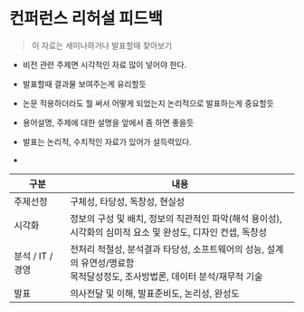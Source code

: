 #  컨퍼런스 리허설 피드백

> 이 자료는 세미나하거나 발표할때 찾아보기

- 비전 관련 주제면 시각적인 자료 많이 넣어야 한다.

- 발표할때 결과물 보여주는게 유리할듯

- 논문 적용하더라도 뭘 써서 어떻게 되었는지 논리적으로 발표하는게 중요할듯

- 용어설명, 주제에 대한 설명을 앞에서 좀 하면 좋을듯

- 발표는 논리적, 수치적인 자료가 있어가 설득력있다.

-  

  | 구분             | 내용                                                         |
  | ---------------- | ------------------------------------------------------------ |
  | 주제선정         | 구체성, 타당성, 독창성, 현실성                               |
  | 시각화           | 정보의 구성 및 배치, 정보의 직관적인 파악(해석 용이성),<br /> 시각화의 심미적 요소 및 완성도, 디자인 컨셉, 독창성 |
  | 분석 / IT / 경영 | 전처리 적절성, 분석결과 타당성, 소프트웨어의 성능, 설계의 유연성/명료함<br />목적달성정도, 조사방법론, 데이터 분석/재무적 기술 |
  | 발표             | 의사전달 및 이해, 발표준비도, 논리성, 완성도                 |